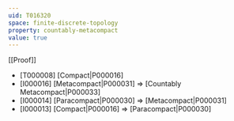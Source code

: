 ```yaml
---
uid: T016320
space: finite-discrete-topology
property: countably-metacompact
value: true
---
```

[[Proof]]

* [T000008] [Compact|P000016]
* [I000016] [Metacompact|P000031] => [Countably Metacompact|P000033]
* [I000014] [Paracompact|P000030] => [Metacompact|P000031]
* [I000013] [Compact|P000016] => [Paracompact|P000030]

